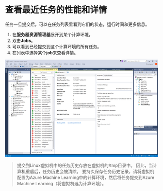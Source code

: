 # 查看最近任务的性能和详情

任务一旦提交后，可以在任务列表里看到它们的状态，运行时间和更多信息。

1. 在**服务器资源管理器**展开到某个计算环境。 
2. 双击**Jobs**。
3. 可以看到已经提交到这个计算环境的所有任务。 
4. 在列表中选择某个**job**来查看详情。

![监控任务](./media/monitor-jobs.png)

> 提交到Linux虚拟机中的任务历史存放在虚拟机的/tmp目录中。 因此，当计算机重启后，任务历史会被清除。 要持久保存任务历史记录，请将虚拟机配置为Azure Machine Learning中的计算环境，然后将任务提交到Azure Machine Learning（将虚拟机选为计算环境）。
